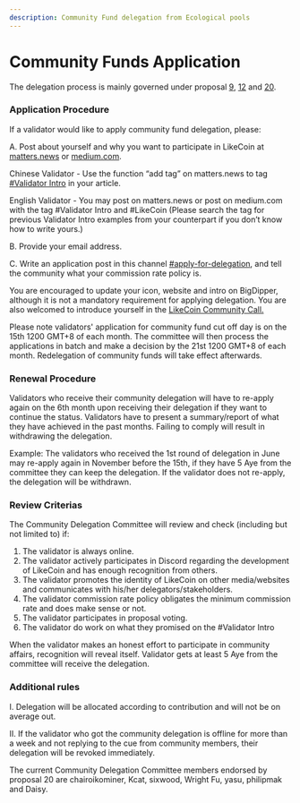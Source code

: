 ```yaml
---
description: Community Fund delegation from Ecological pools
---
```


# Community Funds Application

The delegation process is mainly governed under proposal [9](../proposals.md#proposal-9-delegate-the-like-in-the-ecological-pool), [12](../proposals.md#proposal-12-changing-the-way-of-delegate-the-ecologicals-likecoin-in-the-validators-1) and [20](../proposals.md#proposal-20-propose-new-set-of-rules-and-structure-of-the-community-delegation-committee).

### Application Procedure

If a validator would like to apply community fund delegation, please:&#x20;

A. Post about yourself and why you want to participate in LikeCoin at [matters.news](https://matters.news) or [medium.com](https://medium.com).&#x20;

Chinese Validator - Use the function “add tag” on matters.news to tag [#Validator Intro](https://matters.news/tags/VGFnOjUzMTkw) in your article.

English Validator - You may post on matters.news or post on medium.com with the tag #Validator Intro and #LikeCoin (Please search the tag for previous Validator Intro examples from your counterpart if you don’t know how to write yours.)

B. Provide your email address.

C. Write an application post in this channel [#apply-for-delegation](https://discord.gg/APqVAztuf4), and tell the community what your commission rate policy is.

You are encouraged to update your icon, website and intro on BigDipper, although it is not a mandatory requirement for applying delegation. You are also welcomed to introduce yourself in the [LikeCoin Community Call.](../community-call.md)

Please note validators' application for community fund cut off day is on the 15th 1200 GMT+8 of each month. The committee will then process the applications in batch and make a decision by the 21st 1200 GMT+8 of each month. Redelegation of community funds will take effect afterwards.

### Renewal Procedure

Validators who receive their community delegation will have to re-apply again on the 6th month upon receiving their delegation if they want to continue the status. Validators have to present a summary/report of what they have achieved in the past months. Failing to comply will result in withdrawing the delegation.

Example: The validators who received the 1st round of delegation in June may re-apply again in November before the 15th, if they have 5 Aye from the committee they can keep the delegation. If the validator does not re-apply, the delegation will be withdrawn.

### Review Criterias

The Community Delegation Committee will review and check (including but not limited to) if:

1. The validator is always online.
2. The validator actively participates in Discord regarding the development of LikeCoin and has enough recognition from others.
3. The validator promotes the identity of LikeCoin on other media/websites and communicates with his/her delegators/stakeholders.
4. The validator commission rate policy obligates the minimum commission rate and does make sense or not.
5. The validator participates in proposal voting.
6. The validator do work on what they promised on the #Validator Intro

When the validator makes an honest effort to participate in community affairs, recognition will reveal itself. Validator gets at least 5 Aye from the committee will receive the delegation.

### **Additional rules**

I. Delegation will be allocated according to contribution and will not be on average out.

II. If the validator who got the community delegation is offline for more than a week and not replying to the cue from community members, their delegation will be revoked immediately.

The current Community Delegation Committee members endorsed by proposal 20 are chairoikominer, Kcat, sixwood, Wright Fu, yasu, philipmak and Daisy.
